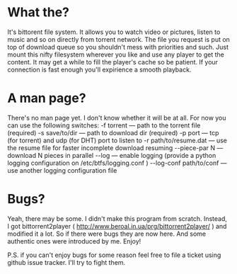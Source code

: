 # What the? #
It's bittorent file system. It allows you to watch video or pictures, listen to music and so on directly from torrent network. The file you request is put on top of download queue so you shouldn't mess with priorities and such. Just mount this nifty filesystem wherever you like and use any player to get the content. It may get a while to fill the player's cache so be patient. If your connection is fast enough you'll expirience a smooth playback.

# A man page? #
There's no man page yet. I don't know whether it will be at all. For now you can use the following switches:
-f torrent — path to the torrent file (required)
-s save/to/dir — path to download dir (required)
-p port — tcp (for torrent) and udp (for DHT) port to listen to
-r path/to/resume.dat — use the resume file for faster incomplete download resuming
--piece-par N — download N pieces in parallel
--log — enable logging (provide a python logging configuration on /etc/btfs/logging.conf )
--log-conf path/to/conf — use another logging configuration file

# Bugs? #
Yeah, there may be some. I didn't make this program from scratch. Instead, I got bittorrent2player ( http://www.beroal.in.ua/prg/bittorrent2player/ ) and modified it a lot. So if there were bugs they are now here. And some authentic ones were introduced by me. Enjoy!

P.S. if you can't enjoy bugs for some reason feel free to file a ticket using github issue tracker. I'll try to fight them.
